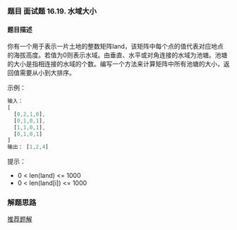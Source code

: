 ### 题目 面试题 16.19. 水域大小
#### 题目描述
你有一个用于表示一片土地的整数矩阵land，该矩阵中每个点的值代表对应地点的海拔高度。若值为0则表示水域。由垂直、水平或对角连接的水域为池塘。池塘的大小是指相连接的水域的个数。编写一个方法来计算矩阵中所有池塘的大小，返回值需要从小到大排序。

示例：

```js
输入：
[
  [0,2,1,0],
  [0,1,0,1],
  [1,1,0,1],
  [0,1,0,1]
]
输出： [1,2,4]
```
提示：

- 0 < len(land) <= 1000
- 0 < len(land[i]) <= 1000

### 解题思路
[推荐题解](https://leetcode-cn.com/problems/pond-sizes-lcci/solution/dfsshen-du-you-xian-bian-li-javascript-b-nk8e/)